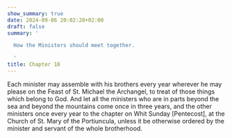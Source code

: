 ```yaml
---
show_summary: true
date: 2024-09-06 20:02:28+02:00
draft: false
summary: '

  How the Ministers should meet together.

  '
title: Chapter 18
---
```






Each minister may assemble with his brothers every year wherever he may please on the Feast of St. Michael the Archangel, to treat of those things which belong to God. And let all the ministers who are in parts beyond the sea and beyond the mountains come once in three years, and the other ministers once every year to the chapter on Whit Sunday [Pentecost], at the Church of St. Mary of the Portiuncula, unless it be otherwise ordered by the minister and servant of the whole brotherhood.

